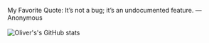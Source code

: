 
My Favorite Quote: It’s not a bug; it’s an undocumented feature. ― Anonymous
<br/>
<br/>
![Oliver's's GitHub stats](https://github-readme-stats.vercel.app/api?username=Olivem1234567&show_icons=true&theme=radical)
